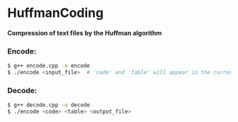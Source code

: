 # HuffmanCoding

#### Compression of text files by the Huffman algorithm

### Encode:
```bash
$ g++ encode.cpp -o encode
$ ./encode <input_file>  # 'code' and 'table' will appear in the current directory 
```
### Decode:
```bash
$ g++ decode.cpp -o decode
$ ./encode <code> <table> <output_file>
```
